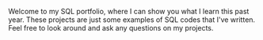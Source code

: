 Welcome to my SQL portfolio, where I can show you what I learn this past year.
These projects are just some examples of SQL codes that I've written.
Feel free to look around and ask any questions on my projects.

